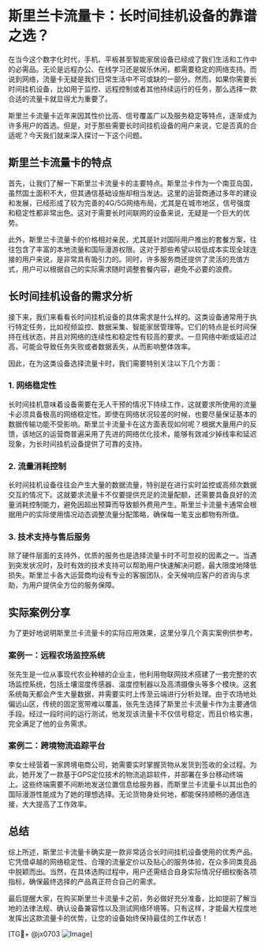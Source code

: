 # 斯里兰卡流量卡：长时间挂机设备的靠谱之选？

在当今这个数字化时代，手机、平板甚至智能家居设备已经成了我们生活和工作中的必需品。无论是远程办公、在线学习还是娱乐休闲，都需要稳定的网络支持。而说到网络，流量卡无疑是我们日常生活中不可或缺的一部分。然而，如果你需要长时间挂机设备，比如用于监控、远程控制或者其他持续运行的任务，那么选择一款合适的流量卡就显得尤为重要了。

斯里兰卡流量卡近年来因其性价比高、信号覆盖广以及服务稳定等特点，逐渐成为许多用户的首选。但是，对于那些需要长时间挂机设备的用户来说，它是否真的合适呢？今天我们就来深入探讨一下这个问题。

## 斯里兰卡流量卡的特点

首先，让我们了解一下斯里兰卡流量卡的主要特点。斯里兰卡作为一个南亚岛国，虽然国土面积不大，但其通信基础设施却相当发达。这里的运营商通过多年的建设和发展，已经形成了较为完善的4G/5G网络布局，尤其是在城市地区，信号强度和稳定性都非常出色。这对于需要长时间联网的设备来说，无疑是一个巨大的优势。

此外，斯里兰卡流量卡的价格相对亲民，尤其是针对国际用户推出的套餐方案，往往包含了丰富的本地流量和国际漫游权限。这对于那些希望以较低成本实现全球连接的用户来说，是非常具有吸引力的。同时，许多服务商还提供了灵活的充值方式，用户可以根据自己的实际需求随时调整套餐内容，避免不必要的浪费。

## 长时间挂机设备的需求分析

接下来，我们来看看长时间挂机设备的具体需求是什么样的。这类设备通常用于执行特定任务，比如视频监控、数据采集、智能家居管理等。它们的特点是长时间保持在线状态，并且对网络的连续性和稳定性有较高的要求。一旦网络中断或延迟过高，可能会导致任务失败或者数据丢失，从而影响整体效率。

因此，在为这类设备选择流量卡时，我们需要特别关注以下几个方面：

### 1. 网络稳定性
长时间挂机意味着设备需要在无人干预的情况下持续工作，这就要求所使用的流量卡必须具备极高的网络稳定性。即使在网络状况较差的时候，也要尽量保证基本的数据传输功能不受影响。斯里兰卡流量卡在这方面表现如何呢？根据大量用户的反馈，该地区的运营商普遍采用了先进的网络优化技术，能够有效减少掉线率和延迟现象，为长时间挂机设备提供了可靠的支持。

### 2. 流量消耗控制
长时间挂机设备往往会产生大量的数据流量，特别是在进行实时监控或高频次数据交互的情况下。这就要求流量卡不仅要提供充足的流量配额，还需要具备良好的流量消耗控制能力，避免因超出预算而导致额外费用产生。斯里兰卡流量卡通常会根据用户的实际使用情况动态调整流量分配策略，确保每一笔支出都物有所值。

### 3. 技术支持与售后服务
除了硬件层面的支持外，优质的服务也是选择流量卡时不可忽视的因素之一。当遇到突发状况时，及时有效的技术支持可以帮助用户快速解决问题，最大限度地降低损失。斯里兰卡各大运营商均设有专业的客服团队，全天候响应客户的咨询与求助，为用户提供全方位的服务保障。

## 实际案例分享

为了更好地说明斯里兰卡流量卡的实际应用效果，这里分享几个真实案例供参考。

### 案例一：远程农场监控系统
张先生是一位从事现代农业种植的企业主，他利用物联网技术搭建了一套完整的农场监控系统，包括土壤湿度传感器、温度控制器以及高清摄像头等多个模块。这套系统每天都会产生大量数据，并需要实时上传至云端进行分析处理。由于农场地处偏远山区，传统的固定宽带难以覆盖，张先生选择了斯里兰卡流量卡作为主要通信手段。经过一段时间的运行测试，他发现该流量卡不仅信号稳定，而且价格实惠，完全满足了他的业务需求。

### 案例二：跨境物流追踪平台
李女士经营着一家跨境电商公司，她需要实时掌握货物从发货到签收的全过程。为此，她开发了一款基于GPS定位技术的物流追踪软件，并部署在多台移动终端上。这些终端需要不间断地发送位置信息给服务器，而斯里兰卡流量卡以其出色的国际漫游性能成为了她的理想选择。无论货物身处何地，都能保持顺畅的通信连接，大大提高了工作效率。

## 总结

综上所述，斯里兰卡流量卡确实是一款非常适合长时间挂机设备使用的优秀产品。它凭借卓越的网络稳定性、合理的流量定价以及贴心的服务体验，在众多同类竞品中脱颖而出。当然，在具体选购过程中，用户还需结合自身实际情况仔细权衡各项指标，确保最终选择的产品真正符合自己的需求。

最后提醒大家，在购买斯里兰卡流量卡之前，务必做好充分准备，比如提前了解当地的法律法规、确认设备兼容性以及测试网络环境等。只有这样，才能最大程度地发挥出这款流量卡的优势，让您的设备始终保持最佳的工作状态！

[TG💪+ @jx0703 ![Image](https://github.com/user-attachments/assets/dbca1d08-cadb-493c-b0ec-ad6f7a83f270)]